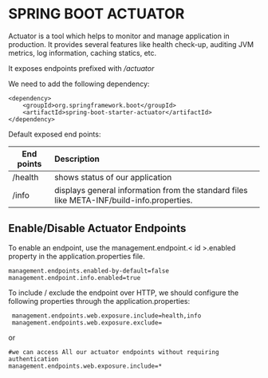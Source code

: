 # SPRING BOOT ACTUATOR #

Actuator is a tool which helps to monitor and manage application in production. It provides several features like health
check-up, auditing JVM metrics, log information, caching statics, etc.

It exposes endpoints prefixed with */actuator*

We need to add the following dependency:

```
<dependency>
    <groupId>org.springframework.boot</groupId>
    <artifactId>spring-boot-starter-actuator</artifactId>
</dependency>
```

Default exposed end points:

| End points | Description |
| --- | :--- |
|/health| shows status of our application|
|/info| displays general information from the standard files like META-INF/build-info.properties. |

## Enable/Disable Actuator Endpoints ##

To enable an endpoint, use the management.endpoint.< id >.enabled property in the application.properties file.

```
management.endpoints.enabled-by-default=false
management.endpoint.info.enabled=true
```

To include / exclude the endpoint over HTTP, we should configure the following properties through the
application.properties:

```
 management.endpoints.web.exposure.include=health,info 
 management.endpoints.web.exposure.exclude=
```

or

```
#we can access All our actuator endpoints without requiring authentication
management.endpoints.web.exposure.include=*
```
                                                                                                     


